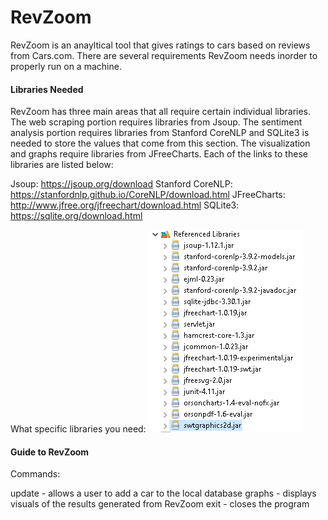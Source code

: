 # RevZoom

RevZoom is an anayltical tool that gives ratings to cars based on reviews from Cars.com. There are several requirements 
RevZoom needs inorder to properly run on a machine.

#### Libraries Needed

RevZoom has three main areas that all require certain individual libraries. The web scraping portion requires libraries from 
Jsoup. The sentiment analysis portion requires libraries from Stanford CoreNLP and SQLite3 is needed to store the values that 
come from this section. The visualization and graphs require libraries from JFreeCharts. Each of the links to these libraries are listed below:

Jsoup: https://jsoup.org/download
Stanford CoreNLP: https://stanfordnlp.github.io/CoreNLP/download.html
JFreeCharts: http://www.jfree.org/jfreechart/download.html
SQLite3: https://sqlite.org/download.html

What specific libraries you need:
![Logo](reqFiles.png)

#### Guide to RevZoom

Commands:

update - allows a user to add a car to the local database
graphs - displays visuals of the results generated from RevZoom
exit - closes the program